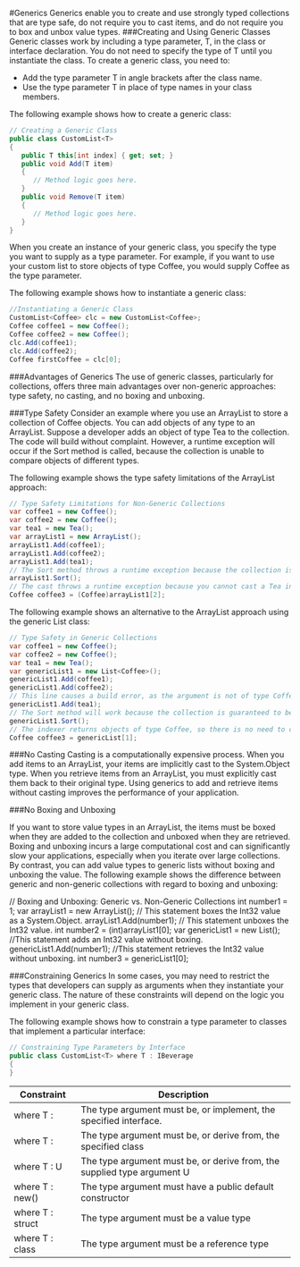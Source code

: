#Generics
Generics enable you to create and use strongly typed collections that are type safe, do not require you to cast items, and do not require you to box and unbox value types.
###Creating and Using Generic Classes
Generic classes work by including a type parameter, T, in the class or interface declaration. You do not need to specify the type of T until you instantiate the class. To create a generic class, you need to:

* Add the type parameter T in angle brackets after the class name.
* Use the type parameter T in place of type names in your class members.

The following example shows how to create a generic class:
```c#
// Creating a Generic Class
public class CustomList<T>
{
   public T this[int index] { get; set; }
   public void Add(T item)
   {
      // Method logic goes here.
   }
   public void Remove(T item)
   {
      // Method logic goes here.
   } 
}
```

When you create an instance of your generic class, you specify the type you want to supply as a type parameter. For example, if you want to use your custom list to store objects of type Coffee, you would supply Coffee as the type parameter.

The following example shows how to instantiate a generic class:
```c#
//Instantiating a Generic Class
CustomList<Coffee> clc = new CustomList<Coffee>;
Coffee coffee1 = new Coffee();
Coffee coffee2 = new Coffee();
clc.Add(coffee1);
clc.Add(coffee2);
Coffee firstCoffee = clc[0];
```

###Advantages of Generics
The use of generic classes, particularly for collections, offers three main advantages over non-generic approaches: type safety, no casting, and no boxing and unboxing.

###Type Safety
Consider an example where you use an ArrayList to store a collection of Coffee objects. You can add objects of any type to an ArrayList. Suppose a developer adds an object of type Tea to the collection. The code will build without complaint. However, a runtime exception will occur if the Sort method is called, because the collection is unable to compare objects of different types.

The following example shows the type safety limitations of the ArrayList approach:
```c#
// Type Safety Limitations for Non-Generic Collections
var coffee1 = new Coffee();
var coffee2 = new Coffee();
var tea1 = new Tea();
var arrayList1 = new ArrayList();
arrayList1.Add(coffee1);
arrayList1.Add(coffee2);
arrayList1.Add(tea1);
// The Sort method throws a runtime exception because the collection is not homogenous.
arrayList1.Sort();
// The cast throws a runtime exception because you cannot cast a Tea instance to a Coffee instance.
Coffee coffee3 = (Coffee)arrayList1[2];
```

The following example shows an alternative to the ArrayList approach using the generic List<T> class:
```c#
// Type Safety in Generic Collections
var coffee1 = new Coffee();
var coffee2 = new Coffee();
var tea1 = new Tea();
var genericList1 = new List<Coffee>();
genericList1.Add(coffee1);
genericList1.Add(coffee2);
// This line causes a build error, as the argument is not of type Coffee.
genericList1.Add(tea1);
// The Sort method will work because the collection is guaranteed to be homogenous.
genericList1.Sort();
// The indexer returns objects of type Coffee, so there is no need to cast the return value.
Coffee coffee3 = genericList[1];
```
###No Casting
Casting is a computationally expensive process. When you add items to an ArrayList, your items are implicitly cast to the System.Object type. When you retrieve items from an ArrayList, you must explicitly cast them back to their original type. Using generics to add and retrieve items without casting improves the performance of your application.

###No Boxing and Unboxing

If you want to store value types in an ArrayList, the items must be boxed when they are added to the collection and unboxed when they are retrieved. Boxing and unboxing incurs a large computational cost and can significantly slow your applications, especially when you iterate over large collections. By contrast, you can add value types to generic lists without boxing and unboxing the value.
The following example shows the difference between generic and non-generic collections with regard to boxing and unboxing:

// Boxing and Unboxing: Generic vs. Non-Generic Collections
int number1 = 1;
var arrayList1 = new ArrayList();
// This statement boxes the Int32 value as a System.Object.
arrayList1.Add(number1);
// This statement unboxes the Int32 value.
int number2 = (int)arrayList1[0];
var genericList1 = new List<Int32>();
//This statement adds an Int32 value without boxing.
genericList1.Add(number1);
//This statement retrieves the Int32 value without unboxing.
int number3 = genericList1[0];


###Constraining Generics
In some cases, you may need to restrict the types that developers can supply as arguments when they instantiate your generic class. The nature of these constraints will depend on the logic you implement in your generic class. 

The following example shows how to constrain a type parameter to classes that implement a particular interface:
```c#
// Constraining Type Parameters by Interface
public class CustomList<T> where T : IBeverage
{
}
```

| Constraint | Description |
| --- | --- |
| where T : <name of interface>  | The type argument must be, or implement, the specified interface.  |
|  where T : <name of base class> | The type argument must be, or derive from, the specified class  |
|  where T : U |  The type argument must be, or derive from, the supplied type argument U |
|  where T : new()	 | The type argument must have a public default constructor  |
| where T : struct  | The type argument must be a value type  |
| where T : class  | The type argument must be a reference type  |

	
	
	
	

	
	


